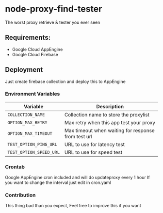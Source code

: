 # node-proxy-find-tester
The worst proxy retrieve &amp; tester you ever seen

## Requirements:
  - Google Cloud AppEngine
  - Google Cloud Firebase
  
  
## Deployment
  Just create firebase collection and deploy this to AppEngine
  
### Environment Variables

Variable | Description 
--- | --- 
`COLLECTION_NAME` | Collection name to store the proxylist
`OPTION_MAX_RETRY` | Max retry when this app test your proxy
`OPTION_MAX_TIMEOUT` | Max timeout when waiting for response from test url
`TEST_OPTION_PING_URL` | URL to use for latency test
`TEST_OPTION_SPEED_URL` | URL to use for speed test

### Crontab
 Google AppEngine cron included and will do updateproxy every 1 hour
If you want to change the interval just edit in cron.yaml

### Contribution

This thing bad than you expect, Feel free to improve this if you want

